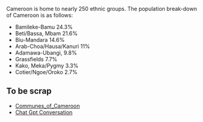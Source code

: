 Cameroon is home to nearly 250 ethnic groups. The population break-down of Cameroon is as follows:

- Bamileke-Bamu 24.3%
- Beti/Bassa, Mbam 21.6%
- Biu-Mandara 14.6%
- Arab-Choa/Hausa/Kanuri 11%
- Adamawa-Ubangi, 9.8%
- Grassfields 7.7%
- Kako, Meka/Pygmy 3.3%
- Cotier/Ngoe/Oroko 2.7%

## To be scrap

- [Communes_of_Cameroon](https://en.wikipedia.org/wiki/Communes_of_Cameroon)
- [Chat Gpt Conversation](https://chatgpt.com/share/15d34e9b-4c68-47fe-934f-36f7e067d5d6)

